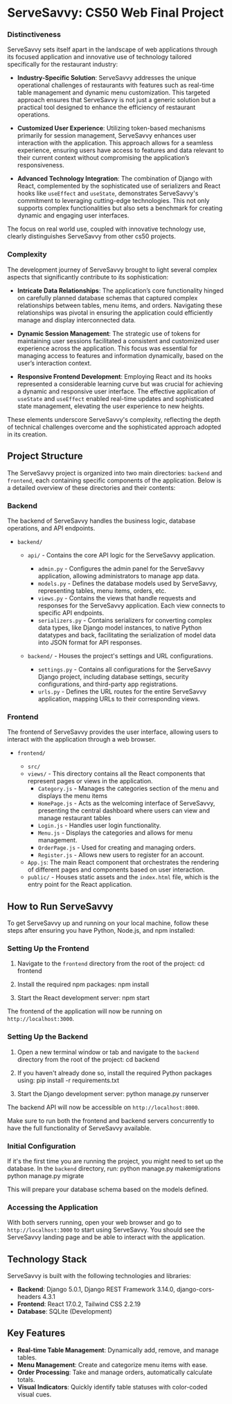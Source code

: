 # ServeSavvy: CS50 Web Final Project

### Distinctiveness

ServeSavvy sets itself apart in the landscape of web applications through its focused application and innovative use of technology tailored specifically for the restaurant industry:

- **Industry-Specific Solution**: ServeSavvy addresses the unique operational challenges of restaurants with features such as real-time table management and dynamic menu customization. This targeted approach ensures that ServeSavvy is not just a generic solution but a practical tool designed to enhance the efficiency of restaurant operations.

- **Customized User Experience**: Utilizing token-based mechanisms primarily for session management, ServeSavvy enhances user interaction with the application. This approach allows for a seamless experience, ensuring users have access to features and data relevant to their current context without compromising the application’s responsiveness.

- **Advanced Technology Integration**: The combination of Django with React, complemented by the sophisticated use of serializers and React hooks like `useEffect` and `useState`, demonstrates ServeSavvy's commitment to leveraging cutting-edge technologies. This not only supports complex functionalities but also sets a benchmark for creating dynamic and engaging user interfaces.

The focus on real world use, coupled with innovative technology use, clearly distinguishes ServeSavvy from other cs50 projects.

### Complexity

The development journey of ServeSavvy brought to light several complex aspects that significantly contribute to its sophistication:

- **Intricate Data Relationships**: The application’s core functionality hinged on carefully planned database schemas that captured complex relationships between tables, menu items, and orders. Navigating these relationships was pivotal in ensuring the application could efficiently manage and display interconnected data.

- **Dynamic Session Management**: The strategic use of tokens for maintaining user sessions facilitated a consistent and customized user experience across the application. This focus was essential for managing access to features and information dynamically, based on the user’s interaction context.

- **Responsive Frontend Development**: Employing React and its hooks represented a considerable learning curve but was crucial for achieving a dynamic and responsive user interface. The effective application of `useState` and `useEffect` enabled real-time updates and sophisticated state management, elevating the user experience to new heights.

These elements underscore ServeSavvy's complexity, reflecting the depth of technical challenges overcome and the sophisticated approach adopted in its creation.

## Project Structure

The ServeSavvy project is organized into two main directories: `backend` and `frontend`, each containing specific components of the application. Below is a detailed overview of these directories and their contents:

### Backend

The backend of ServeSavvy handles the business logic, database operations, and API endpoints.

- `backend/`
  - `api/` - Contains the core API logic for the ServeSavvy application.
    - `admin.py` - Configures the admin panel for the ServeSavvy application, allowing administrators to manage app data.
    - `models.py` - Defines the database models used by ServeSavvy, representing tables, menu items, orders, etc.
    - `views.py` - Contains the views that handle requests and responses for the ServeSavvy application. Each view connects to specific API endpoints.
    - `serializers.py` - Contains serializers for converting complex data types, like Django model instances, to native Python datatypes and back, facilitating the serialization of model data into JSON format for API responses.

  - `backend/` - Houses the project's settings and URL configurations.
  
    - `settings.py` - Contains all configurations for the ServeSavvy Django project, including database settings, security configurations, and third-party app registrations.
    - `urls.py` - Defines the URL routes for the entire ServeSavvy application, mapping URLs to their corresponding views.

### Frontend

The frontend of ServeSavvy provides the user interface, allowing users to interact with the application through a web browser.

- `frontend/`

  - `src/`
  - `views/` - This directory contains all the React components that represent pages or views in the application.
    - `Category.js` - Manages the categories section of the menu and displays the menu items
    - `HomePage.js` - Acts as the welcoming interface of ServeSavvy, presenting the central dashboard where users can view and manage restaurant tables
    - `Login.js` - Handles user login functionality.
    - `Menu.js` - Displays the categories and allows for menu management.
    - `OrderPage.js` - Used for creating and managing orders.
    - `Register.js` - Allows new users to register for an account.
  - `App.js`: The main React component that orchestrates the rendering of different pages and components based on user interaction.
  - `public/` - Houses static assets and the `index.html` file, which is the entry point for the React application.

## How to Run ServeSavvy

To get ServeSavvy up and running on your local machine, follow these steps after ensuring you have Python, Node.js, and npm installed:

### Setting Up the Frontend

1. Navigate to the `frontend` directory from the root of the project:
cd frontend


2. Install the required npm packages:
npm install


3. Start the React development server:
npm start


The frontend of the application will now be running on `http://localhost:3000`.

### Setting Up the Backend

1. Open a new terminal window or tab and navigate to the `backend` directory from the root of the project:
cd backend


2. If you haven't already done so, install the required Python packages using:
pip install -r requirements.txt

3. Start the Django development server:
python manage.py runserver

The backend API will now be accessible on `http://localhost:8000`.

Make sure to run both the frontend and backend servers concurrently to have the full functionality of ServeSavvy available.

### Initial Configuration

If it's the first time you are running the project, you might need to set up the database. In the `backend` directory, run:
python manage.py makemigrations
python manage.py migrate


This will prepare your database schema based on the models defined.

### Accessing the Application

With both servers running, open your web browser and go to `http://localhost:3000` to start using ServeSavvy. You should see the ServeSavvy landing page and be able to interact with the application.

## Technology Stack

ServeSavvy is built with the following technologies and libraries:

- **Backend**: Django 5.0.1, Django REST Framework 3.14.0, django-cors-headers 4.3.1
- **Frontend**: React 17.0.2, Tailwind CSS 2.2.19
- **Database**: SQLite (Development)

## Key Features

- **Real-time Table Management**: Dynamically add, remove, and manage tables.
- **Menu Management**: Create and categorize menu items with ease.
- **Order Processing**: Take and manage orders, automatically calculate totals.
- **Visual Indicators**: Quickly identify table statuses with color-coded visual cues.





